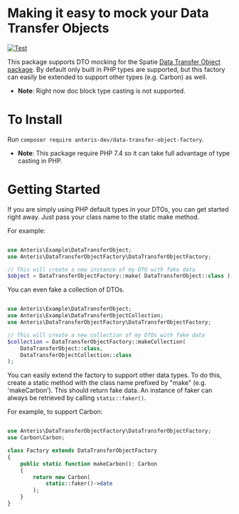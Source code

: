 # Making it easy to mock your Data Transfer Objects
[![Test](https://github.com/Anteris-Dev/data-transfer-object-factory/workflows/Test/badge.svg)](https://github.com/Anteris-Dev/data-transfer-object-factory/actions?query=workflow%3ATest)

This package supports DTO mocking for the Spatie [Data Transfer Object package](https://github.com/spatie/data-transfer-object). By default only built in PHP types are supported, but this factory can easily be extended to support other types (e.g. Carbon) as well.

- **Note**: Right now doc block type casting is not supported.

# To Install

Run `composer require anteris-dev/data-transfer-object-factory`.

- **Note**: This package require PHP 7.4 so it can take full advantage of type casting in PHP.

# Getting Started

If you are simply using PHP default types in your DTOs, you can get started right away. Just pass your class name to the static make method.

For example:

```php

use Anteris\Example\DataTransferObject;
use Anteris\DataTransferObjectFactory\DataTransferObjectFactory;

// This will create a new instance of my DTO with fake data
$object = DataTransferObjectFactory::make( DataTransferObject::class );

```

You can even fake a collection of DTOs.

```php

use Anteris\Example\DataTransferObject;
use Anteris\Example\DataTransferObjectCollection;
use Anteris\DataTransferObjectFactory\DataTransferObjectFactory;

// This will create a new collection of my DTOs with fake data
$collection = DataTransferObjectFactory::makeCollection(
    DataTransferObject::class,
    DataTransferObjectCollection::class
);

```

You can easily extend the factory to support other data types. To do this, create a static method with the class name prefixed by "make" (e.g. 'makeCarbon'). This should return fake data. An instance of faker can always be retrieved by calling `static::faker()`.

For example, to support Carbon:

```php

use Anteris\DataTransferObjectFactory\DataTransferObjectFactory;
use Carbon\Carbon;

class Factory extends DataTransferObjectFactory
{
    public static function makeCarbon(): Carbon
    {
        return new Carbon(
            static::faker()->date
        );
    }
}

```
